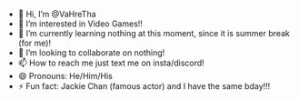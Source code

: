 - 👋 Hi, I’m @VaHreTha
- 👀 I’m interested in Video Games!!
- 🌱 I’m currently learning nothing at this moment, since it is summer break (for me)!
- 💞️ I’m looking to collaborate on nothing!
- 📫 How to reach me just text me on insta/discord!
- 😄 Pronouns: He/Him/His
- ⚡ Fun fact: Jackie Chan (famous actor) and I have the same bday!!!

<!---
VaHreTha/VaHreTha is a ✨ special ✨ repository because its `README.md` (this file) appears on your GitHub profile.
You can click the Preview link to take a look at your changes.
--->
